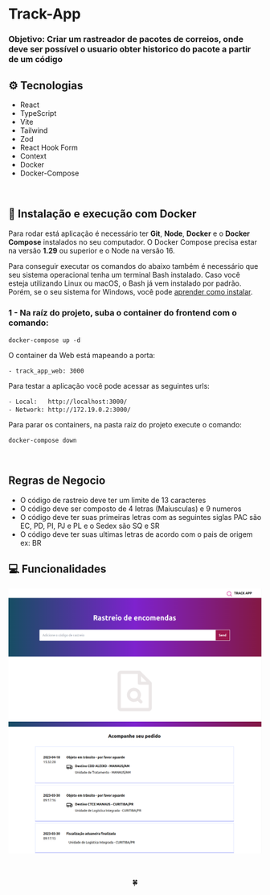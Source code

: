 # Track-App
### Objetivo: Criar um rastreador de pacotes de correios, onde deve ser possível o usuario obter historico do pacote a partir de um código

## ⚙️ Tecnologias
- React
- TypeScript
- Vite
- Tailwind
- Zod
- React Hook Form
- Context
- Docker
- Docker-Compose
 
<br />

 ## 🚀 Instalação e execução com Docker
Para rodar está aplicação é necessário ter **Git**, **Node**, **Docker** e o **Docker Compose** instalados no seu computador. O Docker Compose precisa estar na versão **1.29** ou superior e o Node na versão 16.

Para conseguir executar os comandos do abaixo também é necessário que seu sistema operacional tenha um terminal Bash instalado. Caso você esteja utilizando Linux ou macOS, o Bash já vem instalado por padrão. Porém, se o seu sistema for Windows, você pode [aprender como instalar](https://dicasdeprogramacao.com.br/como-instalar-o-git-no-windows/).

### 1 - Na raíz do projeto, suba o container do frontend com o comando:

    docker-compose up -d 

O container da Web está mapeando a porta:

    - track_app_web: 3000

Para testar a aplicação você pode acessar as seguintes urls:

    - Local:   http://localhost:3000/
    - Network: http://172.19.0.2:3000/

Para parar os containers, na pasta raiz do projeto execute o comando:

    docker-compose down


<br />

## Regras de Negocio
 - O código de rastreio deve ter um limite de 13 caracteres
 - O código deve ser composto de 4 letras (Maiusculas) e 9 numeros
 - O código deve ter suas primeiras letras com as seguintes siglas
   PAC são EC, PD, PI, PJ e PL e o Sedex são SQ e SR
 - O código deve ter suas ultimas letras de acordo com o pais de origem ex: BR

## 💻 Funcionalidades 
![Track1](public/track-app-initial.png)
![Track3](public/track_app_history.png)

<br />

<div>
  <p align="center">🍀</p>
</div>